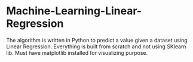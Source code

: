 # Machine-Learning-Linear-Regression
The algorithm is written in Python to predict a value given a dataset using Linear Regression.
Everything is built from scratch and not using SKlearn lib.
Must have matplotlib installed for visualizing purpose.
